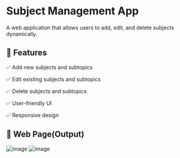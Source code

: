 # Subject Management App

A web application that allows users to add, edit, and delete subjects dynamically.

## 🚀 Features

✅ Add new subjects and subtopics

✅ Edit existing subjects and subtopics

✅ Delete subjects and subtopics

✅ User-friendly UI

✅ Responsive design


## 📸 Web Page(Output)

![image](https://github.com/user-attachments/assets/1d977044-0c4d-4a90-ab52-d0812ea98701)
![image](https://github.com/user-attachments/assets/f39922b8-3ffc-4322-ab21-26001f61a899)



